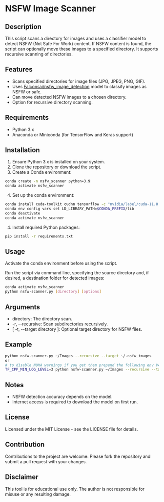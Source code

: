 # NSFW Image Scanner

## Description
This script scans a directory for images and uses a classifier model to detect NSFW (Not Safe For Work) content. If NSFW content is found, the script can optionally move these images to a specified directory. It supports recursive scanning of directories.

## Features
- Scans specified directories for image files (JPG, JPEG, PNG, GIF).
- Uses [Falconsai/nsfw_image_detection](https://huggingface.co/Falconsai/nsfw_image_detection) model to classify images as NSFW or safe.
- Can move detected NSFW images to a chosen directory.
- Option for recursive directory scanning.

## Requirements
- Python 3.x
- Anaconda or Miniconda (for TensorFlow and Keras support)

## Installation

1. Ensure Python 3.x is installed on your system.
2. Clone the repository or download the script.
3. Create a Conda environment:

```bash
conda create -n nsfw_scanner python=3.9
conda activate nsfw_scanner
```
4. Set up the conda environment:

```bash
conda install cuda-toolkit cudnn tensorflow -c "nvidia/label/cuda-11.8.0"
conda env config vars set LD_LIBRARY_PATH=$CONDA_PREFIX/lib
conda deactivate
conda activate nsfw_scanner
```

4. Install required Python packages:
```bash
pip install -r requirements.txt
```

## Usage

Activate the conda environment before using the script.

Run the script via command line, specifying the source directory and, if desired, a destination folder for detected images:

```bash
conda activate nsfw_scanner
python nsfw-scanner.py [directory] [options]
```

## Arguments

- directory: The directory scan.
- -r, --recursive: Scan subdirectories recursively.
- [ -t, --target directory ]: Optional target directory for NSFW files.

## Example
```bash
python nsfw-scanner.py ~/Images --recursive --target ~/.nsfw_images
or
# to disable NUMA warnings if you get them prepend the following env VAR to your command
TF_CPP_MIN_LOG_LEVEL=3 python nsfw-scanner.py ~/Images --recursive --target ~/.nsfw_images
```

## Notes

- NSFW detection accuracy depends on the model.
- Internet access is required to download the model on first run.

## License

Licensed under the MIT License - see the LICENSE file for details.

## Contribution

Contributions to the project are welcome. Please fork the repository and submit a pull request with your changes.

## Disclaimer

This tool is for educational use only. The author is not responsible for misuse or any resulting damage.
